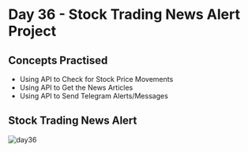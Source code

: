 # Day 36 - Stock Trading News Alert Project
## Concepts Practised
- Using API to Check for Stock Price Movements
- Using API to Get the News Articles
- Using API to Send Telegram Alerts/Messages
## Stock Trading News Alert
![day36](https://user-images.githubusercontent.com/98851253/156605605-16ffa52a-3bbe-4a88-a43c-9694758414a7.gif)
